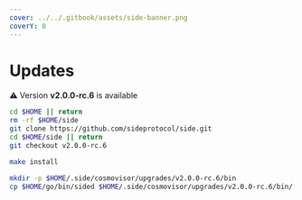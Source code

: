 ```yaml
---
cover: ../../.gitbook/assets/side-banner.png
coverY: 0
---
```


# Updates

⚠️ Version **v2.0.0-rc.6** is available

```bash
cd $HOME || return
rm -rf $HOME/side
git clone https://github.com/sideprotocol/side.git
cd $HOME/side || return
git checkout v2.0.0-rc.6

make install

mkdir -p $HOME/.side/cosmovisor/upgrades/v2.0.0-rc.6/bin
cp $HOME/go/bin/sided $HOME/.side/cosmovisor/upgrades/v2.0.0-rc.6/bin/
```
